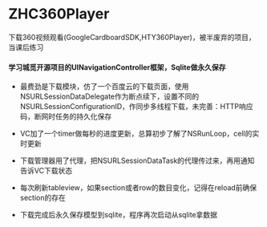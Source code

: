 # ZHC360Player
下载360视频观看(GoogleCardboardSDK,HTY360Player)，被半废弃的项目，当课后练习


#### 学习城觅开源项目的UINavigationController框架，Sqlite做永久保存

- 最费劲是下载模块，仿了一个百度云的下载页面，使用NSURLSessionDataDelegate作为断点续下，设置不同的NSURLSessionConfigurationID，作同步多线程下载，未完善：HTTP响应码，断网时任务的持久化保存

- VC加了一个timer做每秒的进度更新，总算初步了解了NSRunLoop，cell的实时更新

- 下载管理器用了代理，把NSURLSessionDataTask的代理传过来，再用通知告诉VC下载状态

- 每次刷新tableview，如果section或者row的数目变化，记得在reload前确保section的存在

- 下载完成后永久保存模型到sqlite，程序再次启动从sqlite拿数据
